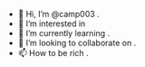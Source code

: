 - 👋 Hi, I’m @camp003 .
- 👀 I’m interested in 
- 🌱 I’m currently learning .
- 💞️ I’m looking to collaborate on .
- 📫 How to be rich .

<!---
camp003/camp003 is a ✨ special ✨ repository because its `README.md` (this file) appears on your GitHub profile.
You can click the Preview link to take a look at your changes.
--->
